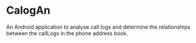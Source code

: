 # CalogAn

An Android application to analyse call logs and determine the relationships between the callLogs in the phone address book.
